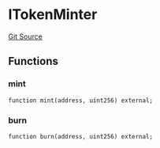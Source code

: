 # ITokenMinter
[Git Source](https://github.com/larrythecucumber321/protocol/blob/0e60393685a4ae7994ac986273cdfa4cf9c069ed/contracts/plugins/assets/convex/vendor/ConvexInterfaces.sol)


## Functions
### mint


```solidity
function mint(address, uint256) external;
```

### burn


```solidity
function burn(address, uint256) external;
```


